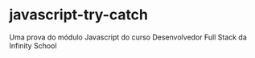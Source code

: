 # javascript-try-catch
Uma prova do módulo Javascript do curso Desenvolvedor Full Stack da Infinity School
